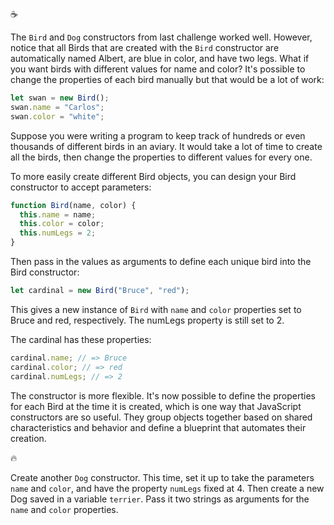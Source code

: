 :coffee:

The `Bird` and `Dog` constructors from last challenge worked well. However, notice that all Birds that are created with the `Bird` constructor are automatically named Albert, are blue in color, and have two legs. What if you want birds with different values for name and color? It's possible to change the properties of each bird manually but that would be a lot of work:

```js
let swan = new Bird();
swan.name = "Carlos";
swan.color = "white";
```

Suppose you were writing a program to keep track of hundreds or even thousands of different birds in an aviary. It would take a lot of time to create all the birds, then change the properties to different values for every one.

To more easily create different Bird objects, you can design your Bird constructor to accept parameters:

```js
function Bird(name, color) {
  this.name = name;
  this.color = color;
  this.numLegs = 2;
}
```

Then pass in the values as arguments to define each unique bird into the Bird constructor:

```js
let cardinal = new Bird("Bruce", "red");
```

This gives a new instance of `Bird` with `name` and `color` properties set to Bruce and red, respectively. The numLegs property is still set to 2.

The cardinal has these properties:

```js
cardinal.name; // => Bruce
cardinal.color; // => red
cardinal.numLegs; // => 2
```

The constructor is more flexible. It's now possible to define the properties for each Bird at the time it is created, which is one way that JavaScript constructors are so useful. They group objects together based on shared characteristics and behavior and define a blueprint that automates their creation.

:fire:

Create another `Dog` constructor. This time, set it up to take the parameters `name` and `color`, and have the property `numLegs` fixed at 4. Then create a new Dog saved in a variable `terrier`. Pass it two strings as arguments for the `name` and `color` properties.
